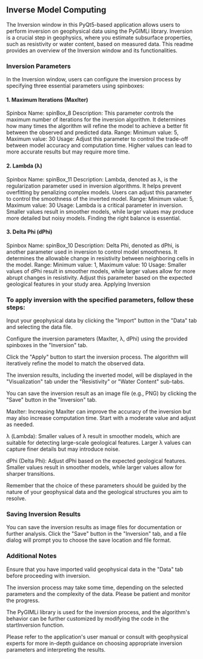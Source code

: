 ## Inverse Model Computing
The Inversion window in this PyQt5-based application allows users to perform inversion on geophysical data using the PyGIMLi library. Inversion is a crucial step in geophysics, where you estimate subsurface properties, such as resistivity or water content, based on measured data. This readme provides an overview of the Inversion window and its functionalities.

### Inversion Parameters
In the Inversion window, users can configure the inversion process by specifying three essential parameters using spinboxes:

#### 1. Maximum Iterations (MaxIter)
Spinbox Name: spinBox_8
Description: This parameter controls the maximum number of iterations for the inversion algorithm. It determines how many times the algorithm will refine the model to achieve a better fit between the observed and predicted data.
Range: Minimum value: 5, Maximum value: 30
Usage: Adjust this parameter to control the trade-off between model accuracy and computation time. Higher values can lead to more accurate results but may require more time.
#### 2. Lambda (λ)
Spinbox Name: spinBox_11
Description: Lambda, denoted as λ, is the regularization parameter used in inversion algorithms. It helps prevent overfitting by penalizing complex models. Users can adjust this parameter to control the smoothness of the inverted model.
Range: Minimum value: 5, Maximum value: 30
Usage: Lambda is a critical parameter in inversion. Smaller values result in smoother models, while larger values may produce more detailed but noisy models. Finding the right balance is essential.
#### 3. Delta Phi (dPhi)
Spinbox Name: spinBox_10
Description: Delta Phi, denoted as dPhi, is another parameter used in inversion to control model smoothness. It determines the allowable change in resistivity between neighboring cells in the model.
Range: Minimum value: 1, Maximum value: 10
Usage: Smaller values of dPhi result in smoother models, while larger values allow for more abrupt changes in resistivity. Adjust this parameter based on the expected geological features in your study area.
Applying Inversion

### To apply inversion with the specified parameters, follow these steps:

Input your geophysical data by clicking the "Import" button in the "Data" tab and selecting the data file.

Configure the inversion parameters (MaxIter, λ, dPhi) using the provided spinboxes in the "Inversion" tab.

Click the "Apply" button to start the inversion process. The algorithm will iteratively refine the model to match the observed data.

The inversion results, including the inverted model, will be displayed in the "Visualization" tab under the "Resistivity" or "Water Content" sub-tabs.

You can save the inversion result as an image file (e.g., PNG) by clicking the "Save" button in the "Inversion" tab.

MaxIter: Increasing MaxIter can improve the accuracy of the inversion but may also increase computation time. Start with a moderate value and adjust as needed.

λ (Lambda): Smaller values of λ result in smoother models, which are suitable for detecting large-scale geological features. Larger λ values can capture finer details but may introduce noise.

dPhi (Delta Phi): Adjust dPhi based on the expected geological features. Smaller values result in smoother models, while larger values allow for sharper transitions.

Remember that the choice of these parameters should be guided by the nature of your geophysical data and the geological structures you aim to resolve.

### Saving Inversion Results
You can save the inversion results as image files for documentation or further analysis. Click the "Save" button in the "Inversion" tab, and a file dialog will prompt you to choose the save location and file format.

### Additional Notes
Ensure that you have imported valid geophysical data in the "Data" tab before proceeding with inversion.

The inversion process may take some time, depending on the selected parameters and the complexity of the data. Please be patient and monitor the progress.

The PyGIMLi library is used for the inversion process, and the algorithm's behavior can be further customized by modifying the code in the startInversion function.

Please refer to the application's user manual or consult with geophysical experts for more in-depth guidance on choosing appropriate inversion parameters and interpreting the results.